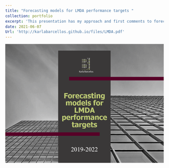 ```yaml
---
title: "Forecasting models for LMDA performance targets "
collection: portfolio
excerpt: 'This presentation has my approach and first comments to forecasting models for LMDA performance targets.'
date: 2021-06-07
Url: 'http://karlabarcellos.github.io/files/LMDA.pdf'
---
```


![alttext](/images/LMDA.PNG)


